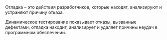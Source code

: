 Отладка – это действия разработчиков, которые находят, анализируют и устраняют причину отказа.

Динамическое тестирование показывает отказы, вызванные дефектами; отладка находит, анализирует и удаляет причины неудач в программном обеспечении.
